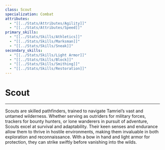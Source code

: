 ```yaml
---
class: Scout
specialization: Combat
attributes:
  - "[[../Stats/Attributes/Agility]]"
  - "[[../Stats/Attributes/Speed]]"
primary_skills:
  - "[[../Stats/Skills/Athletics]]"
  - "[[../Stats/Skills/Marksman]]"
  - "[[../Stats/Skills/Sneak]]"
secondary_skills:
  - "[[../Stats/Skills/Light Armor]]"
  - "[[../Stats/Skills/Block]]"
  - "[[../Stats/Skills/Smithing]]"
  - "[[../Stats/Skills/Restoration]]"
---
```

# **Scout**
---
Scouts are skilled pathfinders, trained to navigate Tamriel’s vast and untamed wilderness. Whether serving as outriders for military forces, trackers for bounty hunters, or lone wanderers in pursuit of adventure, Scouts excel at survival and adaptability. Their keen senses and endurance allow them to thrive in hostile environments, making them invaluable in both exploration and reconnaissance. With a bow in hand and light armor for protection, they can strike swiftly before vanishing into the wilds.
